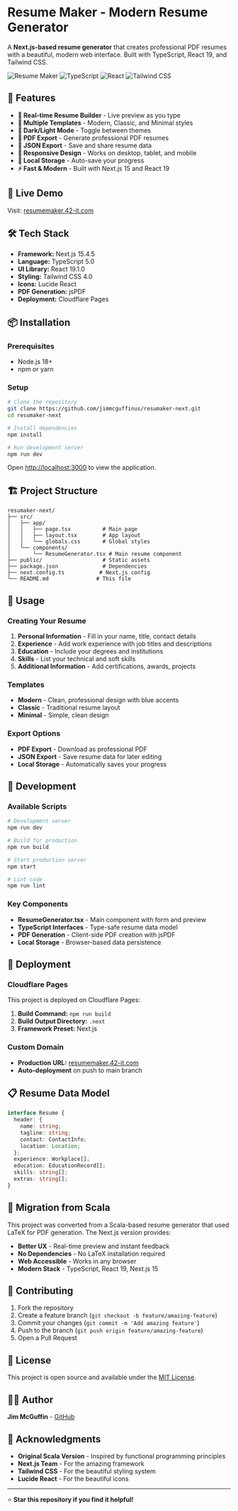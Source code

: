 # Resume Maker - Modern Resume Generator

A **Next.js-based resume generator** that creates professional PDF resumes with a beautiful, modern web interface. Built with TypeScript, React 19, and Tailwind CSS.

![Resume Maker](https://img.shields.io/badge/Next.js-15.4.5-black?style=for-the-badge&logo=next.js)
![TypeScript](https://img.shields.io/badge/TypeScript-5.0-blue?style=for-the-badge&logo=typescript)
![React](https://img.shields.io/badge/React-19.1.0-blue?style=for-the-badge&logo=react)
![Tailwind CSS](https://img.shields.io/badge/Tailwind_CSS-4.0-38B2AC?style=for-the-badge&logo=tailwind-css)

## 🌟 Features

- **📝 Real-time Resume Builder** - Live preview as you type
- **🎨 Multiple Templates** - Modern, Classic, and Minimal styles
- **🌙 Dark/Light Mode** - Toggle between themes
- **📄 PDF Export** - Generate professional PDF resumes
- **💾 JSON Export** - Save and share resume data
- **📱 Responsive Design** - Works on desktop, tablet, and mobile
- **💾 Local Storage** - Auto-save your progress
- **⚡ Fast & Modern** - Built with Next.js 15 and React 19

## 🚀 Live Demo

Visit: [resumemaker.42-it.com](https://resumemaker.42-it.com)

## 🛠️ Tech Stack

- **Framework:** Next.js 15.4.5
- **Language:** TypeScript 5.0
- **UI Library:** React 19.1.0
- **Styling:** Tailwind CSS 4.0
- **Icons:** Lucide React
- **PDF Generation:** jsPDF
- **Deployment:** Cloudflare Pages

## 📦 Installation

### Prerequisites
- Node.js 18+ 
- npm or yarn

### Setup
```bash
# Clone the repository
git clone https://github.com/jimmcguffinus/resumaker-next.git
cd resumaker-next

# Install dependencies
npm install

# Run development server
npm run dev
```

Open [http://localhost:3000](http://localhost:3000) to view the application.

## 🏗️ Project Structure

```
resumaker-next/
├── src/
│   ├── app/
│   │   ├── page.tsx          # Main page
│   │   ├── layout.tsx        # App layout
│   │   └── globals.css       # Global styles
│   └── components/
│       └── ResumeGenerator.tsx # Main resume component
├── public/                   # Static assets
├── package.json              # Dependencies
├── next.config.ts           # Next.js config
└── README.md               # This file
```

## 🎯 Usage

### Creating Your Resume

1. **Personal Information** - Fill in your name, title, contact details
2. **Experience** - Add work experience with job titles and descriptions
3. **Education** - Include your degrees and institutions
4. **Skills** - List your technical and soft skills
5. **Additional Information** - Add certifications, awards, projects

### Templates

- **Modern** - Clean, professional design with blue accents
- **Classic** - Traditional resume layout
- **Minimal** - Simple, clean design

### Export Options

- **PDF Export** - Download as professional PDF
- **JSON Export** - Save resume data for later editing
- **Local Storage** - Automatically saves your progress

## 🔧 Development

### Available Scripts

```bash
# Development server
npm run dev

# Build for production
npm run build

# Start production server
npm start

# Lint code
npm run lint
```

### Key Components

- **ResumeGenerator.tsx** - Main component with form and preview
- **TypeScript Interfaces** - Type-safe resume data model
- **PDF Generation** - Client-side PDF creation with jsPDF
- **Local Storage** - Browser-based data persistence

## 🚀 Deployment

### Cloudflare Pages

This project is deployed on Cloudflare Pages:

1. **Build Command:** `npm run build`
2. **Build Output Directory:** `.next`
3. **Framework Preset:** Next.js

### Custom Domain

- **Production URL:** [resumemaker.42-it.com](https://resumemaker.42-it.com)
- **Auto-deployment** on push to main branch

## 📋 Resume Data Model

```typescript
interface Resume {
  header: {
    name: string;
    tagline: string;
    contact: ContactInfo;
    location: Location;
  };
  experience: Workplace[];
  education: EducationRecord[];
  skills: string[];
  extras: string[];
}
```

## 🔄 Migration from Scala

This project was converted from a Scala-based resume generator that used LaTeX for PDF generation. The Next.js version provides:

- **Better UX** - Real-time preview and instant feedback
- **No Dependencies** - No LaTeX installation required
- **Web Accessible** - Works in any browser
- **Modern Stack** - TypeScript, React 19, Next.js 15

## 🤝 Contributing

1. Fork the repository
2. Create a feature branch (`git checkout -b feature/amazing-feature`)
3. Commit your changes (`git commit -m 'Add amazing feature'`)
4. Push to the branch (`git push origin feature/amazing-feature`)
5. Open a Pull Request

## 📄 License

This project is open source and available under the [MIT License](LICENSE).

## 👨‍💻 Author

**Jim McGuffin** - [GitHub](https://github.com/jimmcguffinus)

## 🙏 Acknowledgments

- **Original Scala Version** - Inspired by functional programming principles
- **Next.js Team** - For the amazing framework
- **Tailwind CSS** - For the beautiful styling system
- **Lucide React** - For the beautiful icons

---

⭐ **Star this repository if you find it helpful!**
